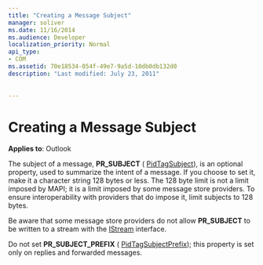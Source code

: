 ```yaml
---
title: "Creating a Message Subject"
manager: soliver
ms.date: 11/16/2014
ms.audience: Developer
localization_priority: Normal
api_type:
- COM
ms.assetid: 70e18534-054f-49e7-9a5d-10db0db132d0
description: "Last modified: July 23, 2011"
 
 
---
```


# Creating a Message Subject

  
  
**Applies to**: Outlook 
  
The subject of a message, **PR_SUBJECT** ( [PidTagSubject](pidtagsubject-canonical-property.md)), is an optional property, used to summarize the intent of a message. If you choose to set it, make it a character string 128 bytes or less. The 128 byte limit is not a limit imposed by MAPI; it is a limit imposed by some message store providers. To ensure interoperability with providers that do impose it, limit subjects to 128 bytes. 
  
Be aware that some message store providers do not allow **PR_SUBJECT** to be written to a stream with the [IStream](http://msdn.microsoft.com/en-us/library/aa380034%28VS.85%29.aspx) interface. 
  
Do not set **PR_SUBJECT_PREFIX** ( [PidTagSubjectPrefix](pidtagsubjectprefix-canonical-property.md)); this property is set only on replies and forwarded messages. 
  

